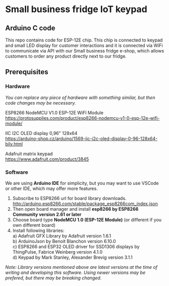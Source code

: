# Small business fridge IoT keypad
## Arduino C code

This repo contains code for ESP-12E chip. This chip is connected to keypad and small LED display for customer interactions and it is connected via WiFi to communicate via API with our Small business fridge e-shop, which allows customers to order any product directly next to our fridge.

## Prerequisites

### Hardware

*You can replace any piece of hardware with something similar, but then code changes may be necessary.*

ESP8266 NodeMCU V1.0 ESP-12E WiFI Module  
https://protosupplies.com/product/esp8266-nodemcu-v1-0-esp-12e-wifi-module/

IIC I2C OLED display 0,96" 128x64  
https://arduino-shop.cz/arduino/1569-iic-i2c-oled-display-0-96-128x64-bily.html

Adafruit matrix keypad  
https://www.adafruit.com/product/3845

### Software

We are using **Arduino IDE** for simplicity, but you may want to use VSCode or other IDE, which may offer more features.

1. Subscribe to ESP8266 url for board library downloads.  
http://arduino.esp8266.com/stable/package_esp8266com_index.json
2. Then open board manager and install **esp8266 by ESP8266 Community version 2.61 or later**
3. Choose board type **NodeMCU 1.0 (ESP-12E Module)** (or different if you own different board)
4. Install following libraries:  
  a) Adafruit GFX Library by Adafruit version 1.6.1  
  b) ArduinoJson by Benoit Blanchon version 6.10.0  
  c) ESP8266 and ESP32 OLED driver for SSD1306 displays by ThingPulse, Fabrice Weinberg version 4.1.0  
  d) Keypad by Mark Stanley, Alexander Brevig version 3.1.1
  
*Note: Library versions mentioned above are latest versions at the time of writing and developing this software. Using newer versions may be prefered, but there may be breaking changed.*
